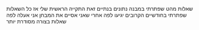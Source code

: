 שאלות מהט שפתרתי במבנה נתונים 
בנתיים זאת התקייה הראשית שלי אז כל השאלות שפתרתי בחודשיים הקרובים יגיעו לפה 
אחרי שאני אסיים את המבחן אני אעלה לפה שאלות בצורה מסודרת יותר 
